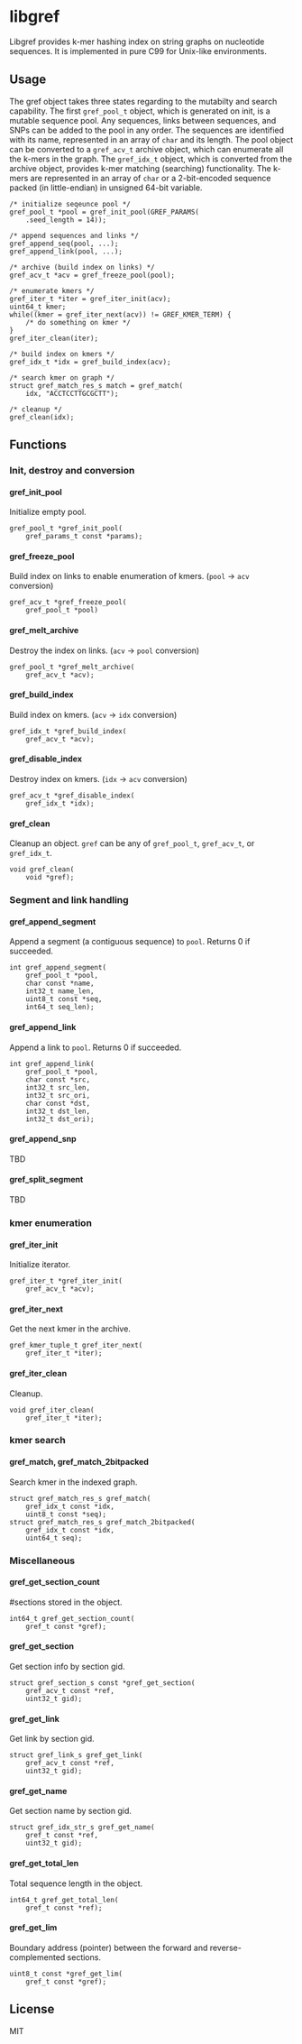 # libgref

Libgref provides k-mer hashing index on string graphs on nucleotide sequences. It is implemented in pure C99 for Unix-like environments.

## Usage

The gref object takes three states regarding to the mutabilty and search capability. The first `gref_pool_t` object, which is generated on init, is a mutable sequence pool. Any sequences, links between sequences, and SNPs can be added to the pool in any order. The sequences are identified with its name, represented in an array of `char` and its length. The pool object can be converted to a `gref_acv_t` archive object, which can enumerate all the k-mers in the graph. The `gref_idx_t` object, which is converted from the archive object, provides k-mer matching (searching) functionality. The k-mers are represented in an array of `char` or a 2-bit-encoded sequence packed (in little-endian) in unsigned 64-bit variable.

```
/* initialize seqeunce pool */
gref_pool_t *pool = gref_init_pool(GREF_PARAMS(
	.seed_length = 14));

/* append sequences and links */
gref_append_seq(pool, ...);
gref_append_link(pool, ...);

/* archive (build index on links) */
gref_acv_t *acv = gref_freeze_pool(pool);

/* enumerate kmers */
gref_iter_t *iter = gref_iter_init(acv);
uint64_t kmer;
while((kmer = gref_iter_next(acv)) != GREF_KMER_TERM) {
	/* do something on kmer */
}
gref_iter_clean(iter);

/* build index on kmers */
gref_idx_t *idx = gref_build_index(acv);

/* search kmer on graph */
struct gref_match_res_s match = gref_match(
	idx, "ACCTCCTTGCGCTT");

/* cleanup */
gref_clean(idx);
```

## Functions

### Init, destroy and conversion

#### gref\_init\_pool

Initialize empty pool.

```
gref_pool_t *gref_init_pool(
	gref_params_t const *params);
```

#### gref\_freeze\_pool

Build index on links to enable enumeration of kmers. (`pool` -> `acv` conversion)

```
gref_acv_t *gref_freeze_pool(
	gref_pool_t *pool)
```

#### gref\_melt\_archive

Destroy the index on links. (`acv` -> `pool` conversion)

```
gref_pool_t *gref_melt_archive(
	gref_acv_t *acv);
```

#### gref\_build\_index

Build index on kmers. (`acv` -> `idx` conversion)

```
gref_idx_t *gref_build_index(
	gref_acv_t *acv);
```

#### gref\_disable\_index

Destroy index on kmers. (`idx` -> `acv` conversion)

```
gref_acv_t *gref_disable_index(
	gref_idx_t *idx);
```

#### gref\_clean

Cleanup an object. `gref` can be any of `gref_pool_t`, `gref_acv_t`, or `gref_idx_t`.

```
void gref_clean(
	void *gref);
```

### Segment and link handling

#### gref\_append\_segment

Append a segment (a contiguous sequence) to `pool`. Returns 0 if succeeded.

```
int gref_append_segment(
	gref_pool_t *pool,
	char const *name,
	int32_t name_len,
	uint8_t const *seq,
	int64_t seq_len);
```

#### gref\_append\_link

Append a link to `pool`. Returns 0 if succeeded.

```
int gref_append_link(
	gref_pool_t *pool,
	char const *src,
	int32_t src_len,
	int32_t src_ori,
	char const *dst,
	int32_t dst_len,
	int32_t dst_ori);
```

#### gref\_append\_snp

TBD

#### gref\_split\_segment

TBD

### kmer enumeration

#### gref\_iter\_init

Initialize iterator.

```
gref_iter_t *gref_iter_init(
	gref_acv_t *acv);
```

#### gref\_iter\_next

Get the next kmer in the archive.

```
gref_kmer_tuple_t gref_iter_next(
	gref_iter_t *iter);
```

#### gref\_iter\_clean	

Cleanup.

```
void gref_iter_clean(
	gref_iter_t *iter);
```

### kmer search

#### gref\_match, gref\_match\_2bitpacked

Search kmer in the indexed graph.

```
struct gref_match_res_s gref_match(
	gref_idx_t const *idx,
	uint8_t const *seq);
struct gref_match_res_s gref_match_2bitpacked(
	gref_idx_t const *idx,
	uint64_t seq);
```

### Miscellaneous

#### gref\_get\_section\_count

\#sections stored in the object.

```
int64_t gref_get_section_count(
	gref_t const *gref);
```

#### gref\_get\_section

Get section info by section gid.

```
struct gref_section_s const *gref_get_section(
	gref_acv_t const *ref,
	uint32_t gid);
```

#### gref\_get\_link

Get link by section gid.

```
struct gref_link_s gref_get_link(
	gref_acv_t const *ref,
	uint32_t gid);
```

#### gref\_get\_name

Get section name by section gid.

```
struct gref_idx_str_s gref_get_name(
	gref_t const *ref,
	uint32_t gid);
```

#### gref\_get\_total\_len

Total sequence length in the object.

```
int64_t gref_get_total_len(
	gref_t const *ref);
```

#### gref\_get\_lim

Boundary address (pointer) between the forward and reverse-complemented sections.

```
uint8_t const *gref_get_lim(
	gref_t const *gref);
```

## License

MIT
